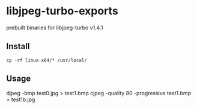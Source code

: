 # libjpeg-turbo-exports
prebuilt binaries for libjpeg-turbo v1.4.1

## Install
`cp -rf linux-x64/* /usr/local/`

## Usage
djpeg -bmp test0.jpg > test1.bmp
cjpeg -quality 80 -progressive test1.bmp > test1b.jpg

